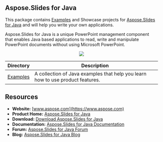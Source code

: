 ## Aspose.Slides for Java

This package contains [Examples](https://github.com/asposeslides/Aspose_Slides_Java/tree/master/Examples) and Showcase projects for [Aspose.Slides for Java](https://products.aspose.com/slides/java) and will help you write your own applications.

Aspose.Slides for Java is a unique PowerPoint management component that enables Java based applications to read, write and manipulate PowerPoint documents without using Microsoft PowerPoint.
<p align="center">

  <a title="Download complete Aspose.Slides for Java source code" href="https://github.com/asposeslides/Aspose_Slides_Java/archive/master.zip">
	<img src="https://raw.github.com/AsposeExamples/java-examples-dashboard/master/images/downloadZip-Button-Large.png" />
  </a>
</p>

Directory | Description
--------- | -----------
[Examples](https://github.com/asposeslides/Aspose_Slides_Java/tree/master/Examples)  | A collection of Java examples that help you learn how to use product features.

## Resources

+ **Website:** [www.aspose.com](https://www.aspose.com)
+ **Product Home:** [Aspose.Slides for Java](https://products.aspose.com/slides/java)
+ **Download:** [Download Aspose.Slides for Java](https://downloads.aspose.com/slides/java)
+ **Documentation:** [Aspose.Slides for Java Documentation](https://docs.aspose.com/display/slidesjava/Home)
+ **Forum:** [Aspose.Slides for Java Forum](https://forum.aspose.com/c/slides)
+ **Blog:** [Aspose.Slides for Java Blog](https://blog.aspose.com/category/aspose-products/aspose-slides-product-family/)
